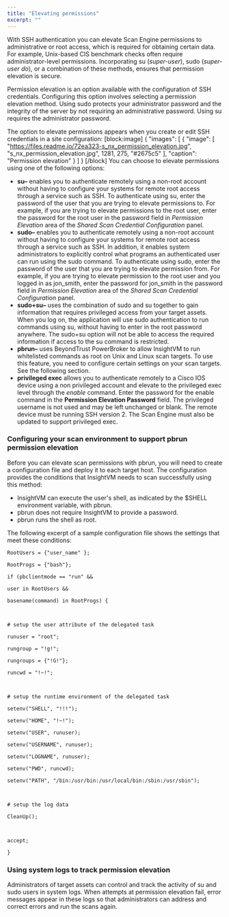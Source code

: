 ```yaml
---
title: "Elevating permissions"
excerpt: ""
---
```

With SSH authentication you can elevate Scan Engine permissions to administrative or root access, which is required for obtaining certain data. For example, Unix-based CIS benchmark checks often require administrator-level permissions. Incorporating su (_super-user_), sudo (_super-user do_), or a combination of these methods, ensures that permission elevation is secure.

Permission elevation is an option available with the configuration of SSH credentials. Configuring this option involves selecting a permission elevation method. Using sudo protects your administrator password and the integrity of the server by not requiring an administrative password. Using su requires the administrator password.

The option to elevate permissions appears when you create or edit SSH credentials in a site configuration:
[block:image]
{
  "images": [
    {
      "image": [
        "https://files.readme.io/72ea323-s_nx_permission_elevation.jpg",
        "s_nx_permission_elevation.jpg",
        1281,
        275,
        "#2675c5"
      ],
      "caption": "Permission elevation"
    }
  ]
}
[/block]
You can choose to elevate permissions using one of the following options:

* **su–** enables you to authenticate remotely using a non-root account without having to configure your systems for remote root access through a service such as SSH. To authenticate using su, enter the password of the user that you are trying to elevate permissions to. For example, if you are trying to elevate permissions to the root user, enter the password for the root user in the password field in _Permission Elevation_ area of the _Shared Scan Credential Configuration_ panel.
* **sudo–** enables you to authenticate remotely using a non-root account without having to configure your systems for remote root access through a service such as SSH. In addition, it enables system administrators to explicitly control what programs an authenticated user can run using the sudo command. To authenticate using sudo, enter the password of the user that you are trying to elevate permission from. For example, if you are trying to elevate permission to the root user and you logged in as jon_smith, enter the password for jon_smith in the password field in _Permission Elevation_ area of the _Shared Scan Credential Configuration_ panel.
* **sudo+su–** uses the combination of sudo and su together to gain information that requires privileged access from your target assets. When you log on, the application will use sudo authentication to run commands using su, without having to enter in the root password anywhere. The sudo+su option will not be able to access the required information if access to the su command is restricted.
* **pbrun–** uses BeyondTrust PowerBroker to allow InsightVM to run whitelisted commands as root on Unix and Linux scan targets. To use this feature, you need to configure certain settings on your scan targets. See the following section.
* **privileged exec** allows you to authenticate remotely to a Cisco IOS device using a non privileged account and elevate to the privileged exec level through the _enable_ command. Enter the password for the enable command in the **Permission Elevation Password** field. The privileged username is not used and may be left unchanged or blank. The remote device must be running SSH version 2. The Scan Engine must also be updated to support privileged exec.

### Configuring your scan environment to support pbrun permission elevation

Before you can elevate scan permissions with pbrun, you will need to create a configuration file and deploy it to each target host. The configuration provides the conditions that InsightVM needs to scan successfully using this method:

* InsightVM can execute the user's shell, as indicated by the $SHELL environment variable, with pbrun.
* pbrun does not require InsightVM to provide a password.
* pbrun runs the shell as root.

The following excerpt of a sample configuration file shows the settings that meet these conditions:
```
RootUsers = {"user_name" };

RootProgs = {"bash"};

if (pbclientmode == "run" &&

user in RootUsers &&

basename(command) in RootProgs) {

 

# setup the user attribute of the delegated task

runuser = "root";

rungroup = "!g!";

rungroups = {"!G!"};

runcwd = "!~!";

 

# setup the runtime environment of the delegated task

setenv("SHELL", "!!!");

setenv("HOME", "!~!");

setenv("USER", runuser);

setenv("USERNAME", runuser);

setenv("LOGNAME", runuser);

setenv("PWD", runcwd);

setenv("PATH", "/bin:/usr/bin:/usr/local/bin:/sbin:/usr/sbin");

 

# setup the log data

CleanUp();

 

accept;

}
```

### Using system logs to track permission elevation

Administrators of target assets can control and track the activity of su and sudo users in system logs. When attempts at permission elevation fail, error messages appear in these logs so that administrators can address and correct errors and run the scans again.